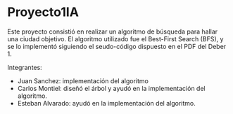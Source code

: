 # Proyecto1IA

Este proyecto consistió en realizar un algoritmo de búsqueda para hallar una ciudad objetivo. El algoritmo utilizado fue el Best-First Search (BFS), y se lo implementó siguiendo el seudo-código dispuesto en el PDF del Deber 1.

Integrantes:
  - Juan Sanchez: implementación del algoritmo
  - Carlos Montiel: diseñó el árbol y ayudó en la implementación del algoritmo.
  - Esteban Alvarado: ayudó en la implementación del algoritmo.
